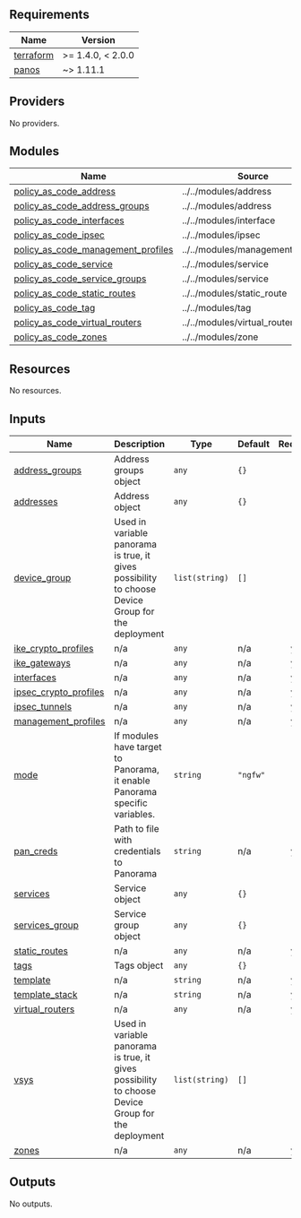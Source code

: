 <!-- BEGINNING OF PRE-COMMIT-TERRAFORM DOCS HOOK -->
## Requirements

| Name | Version |
|------|---------|
| <a name="requirement_terraform"></a> [terraform](#requirement\_terraform) | >= 1.4.0, < 2.0.0 |
| <a name="requirement_panos"></a> [panos](#requirement\_panos) | ~> 1.11.1 |

## Providers

No providers.

## Modules

| Name | Source | Version |
|------|--------|---------|
| <a name="module_policy_as_code_address"></a> [policy\_as\_code\_address](#module\_policy\_as\_code\_address) | ../../modules/address | n/a |
| <a name="module_policy_as_code_address_groups"></a> [policy\_as\_code\_address\_groups](#module\_policy\_as\_code\_address\_groups) | ../../modules/address | n/a |
| <a name="module_policy_as_code_interfaces"></a> [policy\_as\_code\_interfaces](#module\_policy\_as\_code\_interfaces) | ../../modules/interface | n/a |
| <a name="module_policy_as_code_ipsec"></a> [policy\_as\_code\_ipsec](#module\_policy\_as\_code\_ipsec) | ../../modules/ipsec | n/a |
| <a name="module_policy_as_code_management_profiles"></a> [policy\_as\_code\_management\_profiles](#module\_policy\_as\_code\_management\_profiles) | ../../modules/management_profile | n/a |
| <a name="module_policy_as_code_service"></a> [policy\_as\_code\_service](#module\_policy\_as\_code\_service) | ../../modules/service | n/a |
| <a name="module_policy_as_code_service_groups"></a> [policy\_as\_code\_service\_groups](#module\_policy\_as\_code\_service\_groups) | ../../modules/service | n/a |
| <a name="module_policy_as_code_static_routes"></a> [policy\_as\_code\_static\_routes](#module\_policy\_as\_code\_static\_routes) | ../../modules/static_route | n/a |
| <a name="module_policy_as_code_tag"></a> [policy\_as\_code\_tag](#module\_policy\_as\_code\_tag) | ../../modules/tag | n/a |
| <a name="module_policy_as_code_virtual_routers"></a> [policy\_as\_code\_virtual\_routers](#module\_policy\_as\_code\_virtual\_routers) | ../../modules/virtual_router | n/a |
| <a name="module_policy_as_code_zones"></a> [policy\_as\_code\_zones](#module\_policy\_as\_code\_zones) | ../../modules/zone | n/a |

## Resources

No resources.

## Inputs

| Name | Description | Type | Default | Required |
|------|-------------|------|---------|:--------:|
| <a name="input_address_groups"></a> [address\_groups](#input\_address\_groups) | Address groups object | `any` | `{}` | no |
| <a name="input_addresses"></a> [addresses](#input\_addresses) | Address object | `any` | `{}` | no |
| <a name="input_device_group"></a> [device\_group](#input\_device\_group) | Used in variable panorama is true, it gives possibility to choose Device Group for the deployment | `list(string)` | `[]` | no |
| <a name="input_ike_crypto_profiles"></a> [ike\_crypto\_profiles](#input\_ike\_crypto\_profiles) | n/a | `any` | n/a | yes |
| <a name="input_ike_gateways"></a> [ike\_gateways](#input\_ike\_gateways) | n/a | `any` | n/a | yes |
| <a name="input_interfaces"></a> [interfaces](#input\_interfaces) | n/a | `any` | n/a | yes |
| <a name="input_ipsec_crypto_profiles"></a> [ipsec\_crypto\_profiles](#input\_ipsec\_crypto\_profiles) | n/a | `any` | n/a | yes |
| <a name="input_ipsec_tunnels"></a> [ipsec\_tunnels](#input\_ipsec\_tunnels) | n/a | `any` | n/a | yes |
| <a name="input_management_profiles"></a> [management\_profiles](#input\_management\_profiles) | n/a | `any` | n/a | yes |
| <a name="input_mode"></a> [mode](#input\_mode) | If modules have target to Panorama, it enable Panorama specific variables. | `string` | `"ngfw"` | no |
| <a name="input_pan_creds"></a> [pan\_creds](#input\_pan\_creds) | Path to file with credentials to Panorama | `string` | n/a | yes |
| <a name="input_services"></a> [services](#input\_services) | Service object | `any` | `{}` | no |
| <a name="input_services_group"></a> [services\_group](#input\_services\_group) | Service group object | `any` | `{}` | no |
| <a name="input_static_routes"></a> [static\_routes](#input\_static\_routes) | n/a | `any` | n/a | yes |
| <a name="input_tags"></a> [tags](#input\_tags) | Tags object | `any` | `{}` | no |
| <a name="input_template"></a> [template](#input\_template) | n/a | `string` | n/a | yes |
| <a name="input_template_stack"></a> [template\_stack](#input\_template\_stack) | n/a | `string` | n/a | yes |
| <a name="input_virtual_routers"></a> [virtual\_routers](#input\_virtual\_routers) | n/a | `any` | n/a | yes |
| <a name="input_vsys"></a> [vsys](#input\_vsys) | Used in variable panorama is true, it gives possibility to choose Device Group for the deployment | `list(string)` | `[]` | no |
| <a name="input_zones"></a> [zones](#input\_zones) | n/a | `any` | n/a | yes |

## Outputs

No outputs.
<!-- END OF PRE-COMMIT-TERRAFORM DOCS HOOK -->